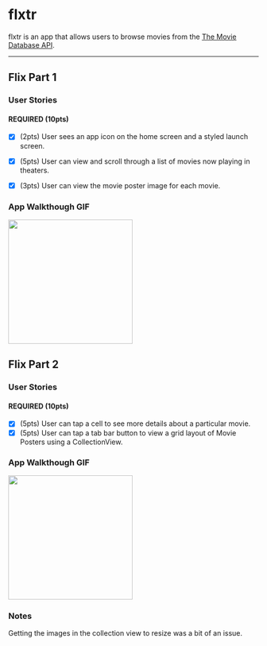# flxtr

flxtr is an app that allows users to browse movies from the [The Movie Database API](http://docs.themoviedb.apiary.io/#).

---
## Flix Part 1

### User Stories

#### REQUIRED (10pts)
- [X] (2pts) User sees an app icon on the home screen and a styled launch screen.
- [X] (5pts) User can view and scroll through a list of movies now playing in theaters.
- [X] (3pts) User can view the movie poster image for each movie.


### App Walkthough GIF
<img src="http://recordit.co/jvjWRvuKMZ.gif" width=250><br>

## Flix Part 2

### User Stories

#### REQUIRED (10pts)
- [X] (5pts) User can tap a cell to see more details about a particular movie.
- [X] (5pts) User can tap a tab bar button to view a grid layout of Movie Posters using a CollectionView.

### App Walkthough GIF

<img src="http://g.recordit.co/eT5q819jXT.gif" width=250><br>

### Notes
Getting the images in the collection view to resize was a bit of an issue.
